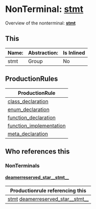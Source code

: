 # NonTerminal: **[stmt](./stmt.md)**

Overview of the nonterminal: **[stmt](./stmt.md)**



## This

| Name:                | Abstraction:    | Is Inlined |
| -------------------- | --------------- | ---------- |
| stmt | Group | No |



## ProductionRules

| ProductionRule |
| ---- |
| [class_declaration](./class_declaration.md)  |
| [enum_declaration](./enum_declaration.md)  |
| [function_declaration](./function_declaration.md)  |
| [function_implementation](./function_implementation.md)  |
| [meta_declaration](./meta_declaration.md)  |




## Who references this

### NonTerminals


#### [deamerreserved_star__stmt__](./../Grammar/deamerreserved_star__stmt__.md)

| Productionrule referencing this                      |
| ---------------------------------------------------- |
| [stmt](./stmt.md) [deamerreserved_star__stmt__](./deamerreserved_star__stmt__.md)  |



